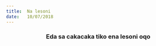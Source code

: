 ```yaml
---
title:  Na lesoni
date:   10/07/2018
---
```


### <center>Eda sa cakacaka tiko ena lesoni oqo</center>